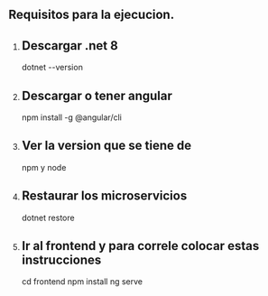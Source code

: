 ## Requisitos para la ejecucion.
1. ## Descargar .net 8
   dotnet --version
3. ## Descargar o tener angular
   npm install -g @angular/cli
5. ## Ver la version que se tiene de
   npm y node
7. ## Restaurar los microservicios
   dotnet restore
9. ## Ir al frontend y para correle colocar estas instrucciones
    cd frontend
    npm install
    ng serve




